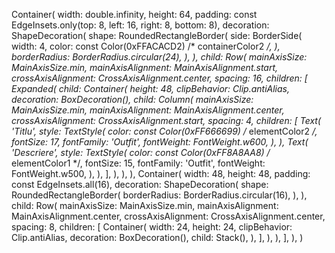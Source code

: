 Container(
    width: double.infinity,
    height: 64,
    padding: const EdgeInsets.only(top: 8, left: 16, right: 8, bottom: 8),
    decoration: ShapeDecoration(
        shape: RoundedRectangleBorder(
            side: BorderSide(
                width: 4,
                color: const Color(0xFFACACD2) /* containerColor2 */,
            ),
            borderRadius: BorderRadius.circular(24),
        ),
    ),
    child: Row(
        mainAxisSize: MainAxisSize.min,
        mainAxisAlignment: MainAxisAlignment.start,
        crossAxisAlignment: CrossAxisAlignment.center,
        spacing: 16,
        children: [
            Expanded(
                child: Container(
                    height: 48,
                    clipBehavior: Clip.antiAlias,
                    decoration: BoxDecoration(),
                    child: Column(
                        mainAxisSize: MainAxisSize.min,
                        mainAxisAlignment: MainAxisAlignment.center,
                        crossAxisAlignment: CrossAxisAlignment.start,
                        spacing: 4,
                        children: [
                            Text(
                                'Titlu',
                                style: TextStyle(
                                    color: const Color(0xFF666699) /* elementColor2 */,
                                    fontSize: 17,
                                    fontFamily: 'Outfit',
                                    fontWeight: FontWeight.w600,
                                ),
                            ),
                            Text(
                                'Descriere',
                                style: TextStyle(
                                    color: const Color(0xFF8A8AA8) /* elementColor1 */,
                                    fontSize: 15,
                                    fontFamily: 'Outfit',
                                    fontWeight: FontWeight.w500,
                                ),
                            ),
                        ],
                    ),
                ),
            ),
            Container(
                width: 48,
                height: 48,
                padding: const EdgeInsets.all(16),
                decoration: ShapeDecoration(
                    shape: RoundedRectangleBorder(
                        borderRadius: BorderRadius.circular(16),
                    ),
                ),
                child: Row(
                    mainAxisSize: MainAxisSize.min,
                    mainAxisAlignment: MainAxisAlignment.center,
                    crossAxisAlignment: CrossAxisAlignment.center,
                    spacing: 8,
                    children: [
                        Container(
                            width: 24,
                            height: 24,
                            clipBehavior: Clip.antiAlias,
                            decoration: BoxDecoration(),
                            child: Stack(),
                        ),
                    ],
                ),
            ),
        ],
    ),
)